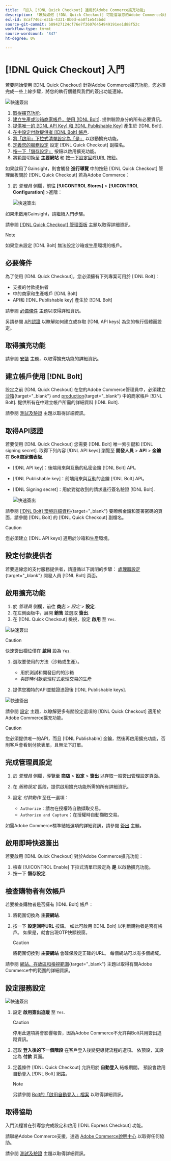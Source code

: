 ```yaml
---
title: 「加入 [!DNL Quick Checkout] 適用於Adobe Commerce擴充功能」
description: 「瞭解如何 [!DNL Quick Checkout] 可能會讓您的Adobe Commerce執行個體受益，並瞭解如何成功入門和設定擴充功能。」
exl-id: 8caf746c-e31b-4331-8b0d-ea0f1e545bdd
source-git-commit: b89427124cf76e7f36076454949191ee1d88f52c
workflow-type: tm+mt
source-wordcount: '847'
ht-degree: 0%

---
```


# [!DNL Quick Checkout] 入門

若要開始使用 [!DNL Quick Checkout] 針對Adobe Commerce擴充功能，您必須完成一些上線步驟，將您的執行個體與我們的簽出功能連線。

![快速簽出](assets/overview-admin-panel.png)

1. [取得擴充功能](#get-extension).
1. [建立生產或沙箱商家帳戶，使用 [!DNL Bolt]](#create-account-with-bolt). 提供驗證身分的所有必要資訊。
1. [提供唯一的 [!DNL API Key] 和 [!DNL Publishable Key]](#obtain-api-credentials) 產生於 [!DNL Bolt].
1. [在中設定付款提供者 [!DNL Bolt] 帳戶](#configure-payment-providers).
1. [將「啟用」下拉式清單設定為「是」](#enable-extension) 以啟動擴充功能。
1. [定義您的服務設定](#complete-admin-configuration) 設定 [!DNL Quick Checkout] 副檔名。
1. [按一下「儲存設定」](#enable-live-quick-checkout) 按鈕以啟用擴充功能。
1. 將範圍切換至 **主要網站** 和 [按一下設定回呼URL](#check-shopper-valid-account) 按鈕。

如果啟用了Gainsight，則會觸發 **進行導覽** 中的按鈕 [!DNL Quick Checkout] 管理面板關於 [!DNL Quick Checkout] 若為Adobe Commerce：

1. 於 _管理員_ 側欄，前往 **[!UICONTROL Stores]** > **[!UICONTROL Configuration]** >進階：

   ![快速簽出](assets/gainsight-admin.png)

如果未啟用Gainsight，請繼續入門步驟。

請參閱 [[!DNL Quick Checkout] 管理面板](../quick-checkout/admin-panel.md) 主題以取得詳細資訊。

>[!NOTE]
>
> 如果您未設定 [!DNL Bolt] 無法設定沙箱或生產環境的帳戶。

## 必要條件

為了使用 [!DNL Quick Checkout]，您必須擁有下列專案可用於 [!DNL Bolt]：

- 支援的付款提供者
- 中的商家和生產帳戶 [!DNL Bolt]
- API和 [!DNL Publishable key] 產生於 [!DNL Bolt]

請參閱 [必備條件](../quick-checkout/prerequisites.md) 主題以取得詳細資訊。

另請參閱 [API認證](#obtain-api-credentials) 以瞭解如何建立或存取 [!DNL API keys] 為您的執行個體而設定。

## 取得擴充功能

請參閱 [安裝](../quick-checkout/install.md) 主題，以取得擴充功能的詳細資訊。

## 建立帳戶使用 [!DNL Bolt]

設定之前 [!DNL Quick Checkout] 在您的Adobe Commerce管理員中，必須建立 [沙箱](https://merchant-sandbox.bolt.com/register?platform=magento2){target="_blank"} and [production](https://merchant.bolt.com/register?platform=magento2){target="_blank"}  中的商家帳戶 [!DNL Bolt]. 提供所有在中建立帳戶所需的詳細資料 [!DNL Bolt].

請參閱 [測試及驗證](../quick-checkout/testing.md) 主題以取得詳細資訊。

## 取得API認證

若要使用 [!DNL Quick Checkout] 您需要 [!DNL Bolt] 唯一索引鍵和 [!DNL signing secret]. 取得下列內容 [!DNL API keys] 瀏覽至 **開發人員** > **API** > **金鑰** 在 **Bolt商家儀表板**.

- [!DNL API key]：後端用來與互動的私密金鑰 [!DNL Bolt] API。
- [!DNL Publishable key]：前端用來與互動的金鑰 [!DNL Bolt] API。
- [!DNL Signing secret]：用於對從收到的請求進行簽名驗證 [!DNL Bolt].

   ![快速簽出](assets/account-credentials.png)

請參閱 [[!DNL Bolt] 環境詳細資料](https://help.bolt.com/developers/references/environment-details/#about-keys){target="_blank"} 要瞭解金鑰和簽署密碼的頁面，請參閱 [!DNL Bolt] 的 [!DNL Quick Checkout] 副檔名。

>[!CAUTION]
>
> 您必須建立 [!DNL API keys] 適用於沙箱和生產環境。

## 設定付款提供者

若要連線您的支付服務提供者，請遵循以下說明的步驟： [處理器設定](https://help.bolt.com/integrations/adobe-quick-checkout/set-up/){target="_blank"} 開發人員 [!DNL Bolt] 頁面。

## 啟用擴充功能

1. 於 _管理員_ 側欄，前往 **商店** > _設定_ > **設定**.
1. 在左側面板中，展開 **銷售** 並選取 **簽出**.
1. 在 [!DNL Quick Checkout] 檢視，設定 **啟用** 至 `Yes`.

![快速簽出](assets/quick-checkout-view-no-enable.png)

>[!CAUTION]
>
> 快速簽出欄位僅在 **啟用** 設為 `Yes`.

1. 選取要使用的方法（沙箱或生產）。

   - 用於測試和開發目的的沙箱
   - 與即時付款處理程式處理交易的生產

1. 提供您獨特的API並驗證憑證後 [!DNL Publishable keys].

![快速簽出](assets/quick-checkout-main-view.png)

請參閱 [設定](../quick-checkout/settings-quick-checkout.md) 主題，以瞭解更多有關設定選項的 [!DNL Quick Checkout] 適用於Adobe Commerce擴充功能。

>[!CAUTION]
>
> 您必須提供唯一的API，而且 [!DNL Publishable] 金鑰，然後再啟用擴充功能，否則客戶會看到付款表單，且無法下訂單。

## 完成管理員設定

1. 於 _管理員_ 側欄，導覽至 **商店** > **設定** > **簽出** 以存取一般簽出管理設定頁面。
1. 在 _服務設定_ 區段，提供啟用擴充功能所需的所有詳細資訊。
1. 設定 _付款動作_ 至任一選項：

   - `Authorize`：請勿在授權時自動擷取交易。
   - `Authorize and Capture`：在授權時自動擷取交易。

如需Adobe Commerce標準結帳選項的詳細資訊，請參閱 [簽出](https://docs.magento.com/user-guide/configuration/sales/checkout.html) 主題。

## 啟用即時快速簽出

若要啟用 [!DNL Quick Checkout] 對於Adobe Commerce擴充功能：

1. 檢查 [!UICONTROL Enable] 下拉式清單已設定為 **是** 以啟動擴充功能。
1. 按一下 **儲存設定**.

## 檢查購物者有效帳戶

若要檢查購物者是否擁有 [!DNL Bolt] 帳戶：

1. 將範圍切換為 **主要網站**.
1. 按一下 **設定回呼URL** 按鈕。 如此可啟用 [!DNL Bolt] 以判斷購物者是否有帳戶。 如果是，就會出現OTP快顯視窗。

   >[!CAUTION]
   >
   > 將範圍切換到 **主要網站** 會確保設定正確的URL。 每個網站可以有多個網域。

請參閱 [網站、存放區和檢視範圍](https://experienceleague.adobe.com/docs/commerce-admin/start/setup/websites-stores-views.html#scope-settings){target="_blank"} 主題以取得有關Adobe Commerce中的範圍的詳細資訊。

## 設定服務設定

![快速簽出](assets/service-settings.png)

1. 設定 **啟用簽出追蹤** 至 `Yes`.

   >[!CAUTION]
   >
   > 停用此選項將會影響報告，因為Adobe Commerce不允許與Bolt共用簽出追蹤資訊。

1. 選取 **登入後的下一個階段** 在客戶登入後變更導覽流程的選項。 依預設，其設定為 **付款** 頁面。
1. 定義條件 [!DNL Quick Checkout] 允許用於 **自動登入** 結帳期間。 預設會啟用自動登入 [!DNL Bolt] 網路。

   >[!NOTE]
   >
   > 另請參閱 [Bolt的「啟用自動登入」檔案](https://help.bolt.com/products/embedded/direct-api/auto-login/) 以取得詳細資訊。

## 取得協助

入門流程旨在引導您完成設定和啟用 [!DNL Express Checkout] 功能。

請聯絡Adobe Commerce支援，透過 [Adobe Commerce說明中心](https://experienceleague.adobe.com/docs/commerce-knowledge-base/kb/help-center-guide/magento-help-center-user-guide.html) 以取得任何協助。

請參閱 [測試及驗證](../quick-checkout/testing.md) 主題以取得詳細資訊。
